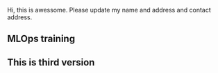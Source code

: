 Hi, this is awessome. Please update my name and address and contact address.
## MLOps training

## This is third version